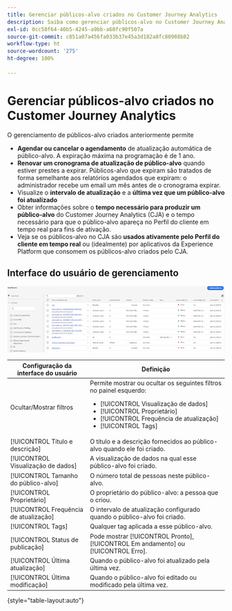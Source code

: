 ```yaml
---
title: Gerenciar públicos-alvo criados no Customer Journey Analytics
description: Saiba como gerenciar públicos-alvo no Customer Journey Analytics
exl-id: 0cc50f64-40b5-4245-a9bb-a60fc90f507a
source-git-commit: c851a07a456fa033b37e45a3d182a8fc80988b82
workflow-type: ht
source-wordcount: '275'
ht-degree: 100%

---
```


# Gerenciar públicos-alvo criados no Customer Journey Analytics

O gerenciamento de públicos-alvo criados anteriormente permite

* **Agendar ou cancelar o agendamento** de atualização automática de público-alvo. A expiração máxima na programação é de 1 ano.
* **Renovar um cronograma de atualização de público-alvo** quando estiver prestes a expirar. Públicos-alvo que expiram são tratados de forma semelhante aos relatórios agendados que expiram: o administrador recebe um email um mês antes de o cronograma expirar.
* Visualize o **intervalo de atualização** e a **última vez que um público-alvo foi atualizado**
* Obter informações sobre o **tempo necessário para produzir um público-alvo** do Customer Journey Analytics (CJA) e o tempo necessário para que o público-alvo apareça no Perfil do cliente em tempo real para fins de ativação.
* Veja se os públicos-alvo no CJA são **usados ativamente pelo Perfil do cliente em tempo real** ou (idealmente) por aplicativos da Experience Platform que consomem os públicos-alvo criados pelo CJA.

## Interface do usuário de gerenciamento

![](assets/manage.png)

| Configuração da interface do usuário | Definição |
| --- | --- |
| Ocultar/Mostrar filtros | Permite mostrar ou ocultar os seguintes filtros no painel esquerdo: <ul><li>[!UICONTROL Visualização de dados]</li><li>[!UICONTROL Proprietário]</li><li>[!UICONTROL Frequência de atualização]</li><li>[!UICONTROL Tags]</li></ul> |
| [!UICONTROL Título e descrição] | O título e a descrição fornecidos ao público-alvo quando ele foi criado. |
| [!UICONTROL Visualização de dados] | A visualização de dados na qual esse público-alvo foi criado. |
| [!UICONTROL Tamanho do público-alvo] | O número total de pessoas neste público-alvo. |
| [!UICONTROL Proprietário] | O proprietário do público-alvo: a pessoa que o criou. |
| [!UICONTROL Frequência de atualização] | O intervalo de atualização configurado quando o público-alvo foi criado. |
| [!UICONTROL Tags] | Qualquer tag aplicada a esse público-alvo. |
| [!UICONTROL Status de publicação] | Pode mostrar [!UICONTROL Pronto], [!UICONTROL Em andamento] ou [!UICONTROL Erro]. |
| [!UICONTROL  Última atualização] | Quando o público-alvo foi atualizado pela última vez. |
| [!UICONTROL Última modificação] | Quando o público-alvo foi editado ou modificado pela última vez. |

{style=&quot;table-layout:auto&quot;}
